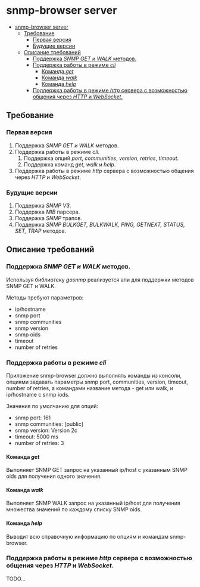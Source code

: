# snmp-browser server

- [snmp-browser server](#snmp-browser-server)
  - [Требование](#требование)
    - [Первая версия](#первая-версия)
    - [Будущие версии](#будущие-версии)
  - [Описание требований](#описание-требований)
    - [Поддержка *SNMP GET и WALK* методов.](#поддержка-snmp-get-и-walk-методов)
    - [Поддержка работы в режиме *cli*](#поддержка-работы-в-режиме-cli)
      - [Команда _get_](#команда-get)
      - [Команда _walk_](#команда-walk)
      - [Команда _help_](#команда-help)
    - [Поддержка работы в режиме *http* сервера с возможностью общения через *HTTP* и *WebSocket*.](#поддержка-работы-в-режиме-http-сервера-с-возможностью-общения-через-http-и-websocket)

## Требование

### Первая версия

1. Поддержка *SNMP GET и WALK* методов.
2. Поддержка работы в режиме *cli*.
   1. Поддержка опций *port*, *communities*, *version*, *retries*, *timeout*.
   2. Поддержка команд *get*, *walk* и *help*.
3. Поддержка работы в режиме *http* сервера с возможностью общения через *HTTP* и *WebSocket*.

### Будущие версии

1. Поддержка *SNMP V3*.
2. Поддержка *MIB* парсера.
3. Поддержка *SNMP* трапов.
4. Поддержка  *SNMP BULKGET, BULKWALK, PING, GETNEXT, STATUS, SET, TRAP* методов.

## Описание требований

### Поддержка *SNMP GET и WALK* методов. 

Используя библиотеку _gosnmp_ реализуется апи для поддержки методов SNMP GET и WALK.

Методы требуют параметров:
* ip/hostname
* snmp port
* snmp communities
* snmp version
* snmp oids
* timeout
* number of retries

### Поддержка работы в режиме *cli*

Приложение snmp-browser должно выполнять команды из консоли, опциями задавать параметры 
snmp port, communities, version, timeout, number of retries, а командами название метода - get
или walk, и ip/hostname с snmp iods.

Значения по умолчанию для опций:
* snmp port: 161
* snmp communities: [public]
* snmp version: Version 2c
* timeout: 5000 ms
* number of retries: 3

#### Команда _get_

Выполняет SNMP GET запрос на указанный ip/host с указанным SNMP oids для получения
одного значения.

#### Команда _walk_

Выполняет SNMP WALK запрос на указанный ip/host для получения
множества значений по каждому списку SNMP oids.

#### Команда _help_

Выводит всю справочную информацию по опциям и командам snmp-browser.

###  Поддержка работы в режиме *http* сервера с возможностью общения через *HTTP* и *WebSocket*.

TODO...
